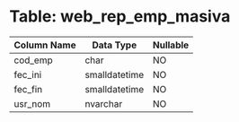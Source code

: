 # Table: web_rep_emp_masiva

| Column Name | Data Type | Nullable |
|-------------|-----------|----------|
| cod_emp | char | NO |
| fec_ini | smalldatetime | NO |
| fec_fin | smalldatetime | NO |
| usr_nom | nvarchar | NO |
